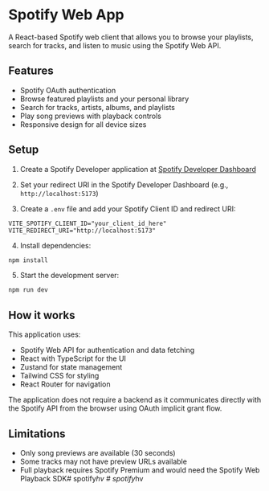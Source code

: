 # Spotify Web App

A React-based Spotify web client that allows you to browse your playlists, search for tracks, and listen to music using the Spotify Web API.

## Features

- Spotify OAuth authentication
- Browse featured playlists and your personal library
- Search for tracks, artists, albums, and playlists
- Play song previews with playback controls
- Responsive design for all device sizes

## Setup

1. Create a Spotify Developer application at [Spotify Developer Dashboard](https://developer.spotify.com/dashboard/applications)

2. Set your redirect URI in the Spotify Developer Dashboard (e.g., `http://localhost:5173`)

3. Create a `.env` file and add your Spotify Client ID and redirect URI:

```
VITE_SPOTIFY_CLIENT_ID="your_client_id_here"
VITE_REDIRECT_URI="http://localhost:5173"
```

4. Install dependencies:

```bash
npm install
```

5. Start the development server:

```bash
npm run dev
```

## How it works

This application uses:

- Spotify Web API for authentication and data fetching
- React with TypeScript for the UI
- Zustand for state management
- Tailwind CSS for styling
- React Router for navigation

The application does not require a backend as it communicates directly with the Spotify API from the browser using OAuth implicit grant flow.

## Limitations

- Only song previews are available (30 seconds)
- Some tracks may not have preview URLs available
- Full playback requires Spotify Premium and would need the Spotify Web Playback SDK#   s p o t i f y _ h v  
 #   s p o t i f y _ h v  
 